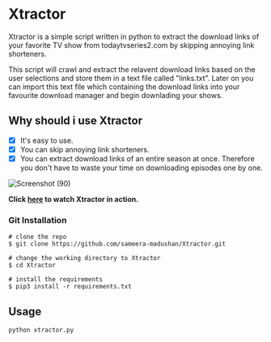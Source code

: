 # Xtractor
Xtractor is a simple script written in python to extract the download links of your favorite TV show from todaytvseries2.com by skipping annoying link shorteners. 

This script will crawl and extract the relavent download links based on the user selections and store them in a text file called "links.txt". Later on you can import this text file which containing the download links into your favourite download manager and begin downlading your shows.

## Why should i use Xtractor

- [x] It's easy to use.
- [x] You can skip annoying link shorteners.
- [x] You can extract download links of an entire season at once. Therefore you don't have to waste your time on downloading episodes one by one.

![Screenshot (90)](https://user-images.githubusercontent.com/55880211/77066530-5914b280-6a09-11ea-8cb7-c6f5b0f8f8cd.png)

**Click [here](https://drive.google.com/open?id=1Cm7sI3zwwHZSBfouaTiBcX2LQZQquw5_) to watch Xtractor in action.**

### Git Installation
```
# clone the repo
$ git clone https://github.com/sameera-madushan/Xtractor.git

# change the working directory to Xtractor
$ cd Xtractor

# install the requirements
$ pip3 install -r requirements.txt
```
## Usage
```
python xtractor.py
